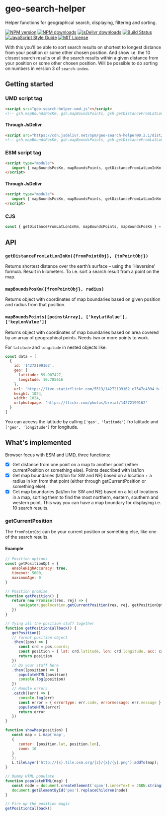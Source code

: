 # geo-search-helper
Helper functions for geographical search, displaying, filtering and sorting.

[![NPM version][npm-version-image]][npm-url]
[![NPM downloads][npm-downloads-image]][npm-url]
[![jsDelivr downloads](https://data.jsdelivr.com/v1/package/npm/geo-search-helper/badge?style=rounded)](https://www.jsdelivr.com/package/npm/geo-search-helper)
[![Build Status][CI-image]][CI-url]
[![JavaScript Style Guide][standardjs-image]][standardjs-url]
[![MIT License][license-image]][license-url]

With this you'll be able to sort search results on shortest to longest distance from your position or some other chosen position. And show i.e. the 10 closest search results or all the search results within a given distance from your position or some other chosen position. Will be possible to do sorting on numbers in version 3 of `search-index`.

## Getting started

### UMD script tag

```HTML
<script src="geo-search-helper-umd.js"></script>
<!-- gsh.mapBoundsPosKm, gsh.mapBoundsPoints, gsh.getDistanceFromLatLonInKm available -->
```

#### Through JsDelivr

```HTML
<script src="https://cdn.jsdelivr.net/npm/geo-search-helper@0.2.1/dist/geo-search-helper.umd.min.js"></script>
<!-- gsh.mapBoundsPosKm, gsh.mapBoundsPoints, gsh.getDistanceFromLatLonInKm available -->
```

### ESM script tag

```HTML
<script type="module">
   import { mapBoundsPosKm, mapBoundsPoints, getDistanceFromLatLonInKm } from 'geo-search-helper.esm.mjs'
</script>
```

#### Through JsDelivr

```HTML
<script type="module">
   import { mapBoundsPosKm, mapBoundsPoints, getDistanceFromLatLonInKm } from 'https://cdn.jsdelivr.net/npm/geo-search-helper/dist/geo-search-helper.esm.min.mjs'
</script>
```

### CJS

```JavaScript
const { getDistanceFromLatLonInKm, mapBoundsPoints, mapBoundsPosKm } = require('geo-search-helper')
```

## API

### `getDistanceFromLatLonInKm({fromPointObj}, {toPointObj})`

Returns shortest distance over the earth’s surface – using the ‘Haversine’ formula. Result in kilometers. To i.e. sort a search result from a point on the map.

### `mapBoundsPosKm({fromPointObj}, radius)`

Returns object with coordinates of map boundaries based on given position and radius from that position.

### `mapBoundsPoints([poinstArray], ['keyLatValue'], ['keyLonValue'])`

Returns object with coordinates of map boundaries based on area covered by an array of geographical points. Needs two or more points to work.

For `latitude` and `longitude` in nested objects like:

```javaScript
const data = [
  {
    id: '14272199162',
    geo: {
      latitude: 59.907427,
      longitude: 10.785616
    },
    url: 'https://live.staticflickr.com/5513/14272199162_e7547e4394_b.jpg',
    height: 1024,
    width: 1024,
    urlphotopage: 'https://flickr.com/photos/breial/14272199162'
  }
]
```

You can access the latitude by calling `['geo', 'latitude']` fro latitude and `['geo', 'longitude']` for longitude.

## What's implemented

Browser focus with ESM and UMD, three functions:

* [x] Get distance from one point on a map to another point (either currentPosition or something else). Points described with lat/lon
* [x] Get map boundaries (lat/lon for SW and NE) based on a location + a radius in km from that point (either through getCurrentPosition or something else).
* [x] Get map boundaries (lat/lon for SW and NE) based on a lot of locations in a map, sorting them to find the most northern, eastern, southern and western point. This way you can have a map boundary for displaying i.e. 10 search results.

### getCurrentPosition

The `fromPointObj` can be your current position or something else, like one of the search results.

#### Example

```javaScript
// Position options
const getPositionOpt = {
   enableHighAccuracy: true,
   timeout: 5000,
   maximumAge: 0
}

// Position promise
function getPosition() {
   return new Promise((res, rej) => {
      navigator.geolocation.getCurrentPosition(res, rej, getPositionOpt)
   })
}

// Tying all the position stuff together
function getPositionCallback() {
   getPosition()
   // format position object
   .then((pos) => {
      const crd = pos.coords;
      const position = { lat: crd.latitude, lon: crd.longitude, acc: crd.accuracy }          
      return position
   })
   // Do your stuff here
   .then((position) => {
      populateHTML(position)
      console.log(position)
   })
   // Handle errors
   .catch((err) => {
      console.log(err)
      const error = { errortype: err.code, errormessage: err.message }
      populateHTML(error)
      return error
   })
}

function showMap(position) {
   const map = L.map('map',
   {
      center: [position.lat, position.lon],
      zoom: 10
   }
   );
   L.tileLayer('http://{s}.tile.osm.org/{z}/{x}/{y}.png').addTo(map);
}

// Dummy HTML populate
function populateHTML(msg) {
   const node = document.createElement('span').innerText = JSON.stringify(msg, 2, ' ')
   document.getElementById('pos').replaceChildren(node)
}

// Fire up the position magic
getPositionCallback()
```

[license-image]: https://img.shields.io/badge/license-MIT-blue.svg?style=flat
[license-url]: LICENSE
[npm-url]: https://npmjs.org/package/geo-search-helper
[npm-version-image]: https://img.shields.io/npm/v/geo-search-helper.svg?style=flat
[npm-downloads-image]: https://img.shields.io/npm/dm/geo-search-helper.svg?style=flat
[CI-url]: https://github.com/eklem/geo-search-helper/actions/workflows/tests.yml
[CI-image]: https://github.com/eklem/geo-search-helper/actions/workflows/tests.yml/badge.svg
[standardjs-url]: https://standardjs.com
[standardjs-image]: https://img.shields.io/badge/code_style-standard-brightgreen.svg?style=rounded